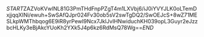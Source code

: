 $START$ZAZVoKVwlNL81G3PmTHdFnpPZgT4m1LXVbj6/iJ0iYVYJLK0oLTemDxjjqqXINi/ewuh+SwSAfQJpr024Fv30ob5sV2swTgDQ2/SwOEJcS+8wZ71MESLkpWMThbqog6E9iR8yrPewI9Ncx7JklJvIHNwiduchKH039opL3Guyr2eJzzbcHLKy3eBjAkcYUoKh2YXk5J4p6kz6RdMsQ78Wg==$END$